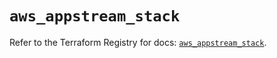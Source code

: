 # `aws_appstream_stack`

Refer to the Terraform Registry for docs: [`aws_appstream_stack`](https://registry.terraform.io/providers/hashicorp/aws/5.58.0/docs/resources/appstream_stack).
